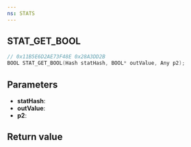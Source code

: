 ```yaml
---
ns: STATS
---
```

## STAT_GET_BOOL

```c
// 0x11B5E6D2AE73F48E 0x28A3DD2B
BOOL STAT_GET_BOOL(Hash statHash, BOOL* outValue, Any p2);
```


## Parameters
* **statHash**: 
* **outValue**: 
* **p2**: 

## Return value
